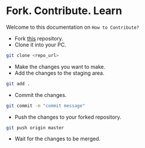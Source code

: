 # Fork. Contribute. Learn

Welcome to this documentation on `How to Contribute?`

- Fork [this](https://github.com/officialbbc/contributeToHacktober) repository.
- Clone it into your PC.

```bash
git clone <repo_url>
```

- Make the changes you want to make.
- Add the changes to the staging area.

```bash
git add .
```

- Commit the changes.

```bash
git commit -m "commit message"
```

- Push the changes to your forked repository.

```bash
git push origin master
```

- Wait for the changes to be merged.
